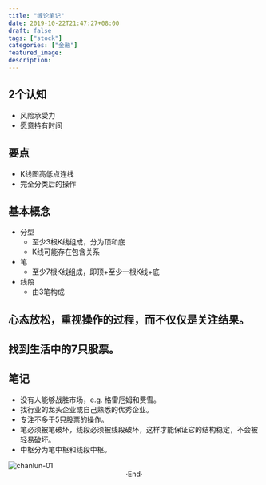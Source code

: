 ```yaml
---
title: "缠论笔记"
date: 2019-10-22T21:47:27+08:00
draft: false
tags: ["stock"]
categories: ["金融"]
featured_image: 
description: 
---
```


## 2个认知

- 风险承受力
- 愿意持有时间

## 要点

- K线图高低点连线
- 完全分类后的操作

## 基本概念

- 分型
  - 至少3根K线组成，分为顶和底
  - K线可能存在包含关系
- 笔
  - 至少7根K线组成，即顶+至少一根K线+底
- 线段
  - 由3笔构成

## 心态放松，重视操作的过程，而不仅仅是关注结果。

## 找到生活中的7只股票。

## 笔记

- 没有人能够战胜市场，e.g. 格雷厄姆和费雪。
- 找行业的龙头企业或自己熟悉的优秀企业。
- 专注不多于5只股票的操作。
- 笔必须被笔破坏，线段必须被线段破坏，这样才能保证它的结构稳定，不会被轻易破坏。
- 中枢分为笔中枢和线段中枢。

<img alt="chanlun-01" src="https://rudyarchitect.github.io/blog-images/finance/finance_chanlun-01.jpg">

<br>

<center>  ·End·  </center>